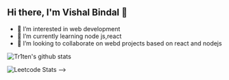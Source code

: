 ## Hi there, I'm Vishal Bindal 👋

- 👀 I’m interested in web development
- 🌱 I’m currently learning node js,react
- 💞️ I’m looking to collaborate on webd projects based on react and nodejs 


![Tr1ten's github stats](https://bad-apple-github-readme.vercel.app/api?show_bg=1&username=vbindal)

![Leetcode Stats](https://leetcard.jacoblin.cool/vbindal027?theme=light) -->
<!-- 
vbindal/vbindal is a ✨ special ✨ repository because its `README.md` (this file) appears on your GitHub profile.
You can click the Preview link to take a look at your changes.
![Leetcode Stats](https://leetcard.jacoblin.cool/JacobLinCool) -->

